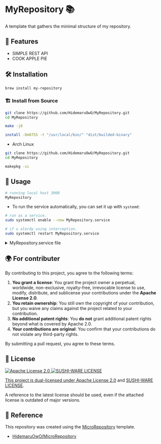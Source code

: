 <!-- YOU SHOULD RUN THIS COMMAND IF YOU USING VIM -->
<!-- :%s;HidemaruOwO/MyRepository;USERNAME/REPONAME;g -->

# MyRepository 📚

A template that gathers the minimal structure of my repository.

## 🚀 Features

- SIMPLE REST API
- COOK APPLE PIE

## 🛠 Installation

```bash
brew install my-repository
```

### 🏗 Install from Source

```sh
git clone https://github.com/HidemaruOwO/MyRepository.git
cd MyRepository

make -j8

install -Dm0755 -t "/usr/local/bin/" "dist/builded-binary"
```

- Arch Linux

```sh
git clone https://github.com/HidemaruOwO/MyRepository.git
cd MyRepository

makepkg -si
```

## 🎯 Usage

```bash
# running local host 3000
MyRepository
```

- To run the service automatically, you can set it up with `systemd`:

```sh
# run as a service.
sudo systemctl enable --now MyRepository.service

# if u alerdy using interception.
sudo systemctl restart MyRepository.service
```

<details>
<summary>MyRepository.service file</summary>

```service
[Unit]
Description=My Repository Web API
After=network.target

[Service]
#User=user
#WorkingDirectory=/home/user/app
ExecStart=/usr/local/bin/MyRepository
Restart=always
StandardOutput=journal
StandardError=journal
Environment=PATH=/usr/bin:/usr/local/bin

[Install]
WantedBy=multi-user.target
```

</details>

## 🌍 For contributer

By contributing to this project, you agree to the following terms:

1. **You grant a license**: You grant the project owner a perpetual, worldwide, non-exclusive, royalty-free, irrevocable license to use, modify, distribute, and sublicense your contributions under the **Apache License 2.0**.
2. **You retain ownership**: You still own the copyright of your contribution, but you waive any claims against the project related to your contribution.
3. **No additional patent rights**: You **do not** grant additional patent rights beyond what is covered by Apache 2.0.
4. **Your contributions are original**: You confirm that your contributions do not violate any third-party rights.

By submitting a pull request, you agree to these terms.

## 📜 License

<div align="left" style="flex: inline" >
<a href="https://www.apache.org/licenses/LICENSE-2.0" >
<img src="https://img.shields.io/badge/License-Apache%20License%202.0-blue.svg" alt="Apache License 2.0"
</a>
<a href="https://github.com/MakeNowJust/sushi-ware" >
<img src="https://img.shields.io/badge/License-SUSHI--WARE%20%F0%9F%8D%A3-blue.svg" alt="SUSHI-WARE LICENSE"
</a>
</div>

This project is dual-licensed under [Apache License 2.0](licenses/APACHE-2.0.txt) and [SUSHI-WARE LICENSE](licenses/SUSHI-WARE.txt).

A reference to the latest license should be used, even if the attached license is outdated of major versions.

## 🤝 Reference

This repository was created using the [MicroRepository](https://github.com/HidemaruOwO/MicroRepository) template.

- [HidemaruOwO/MicroRepository](https://github.com/HidemaruOwO/MicroRepository)
